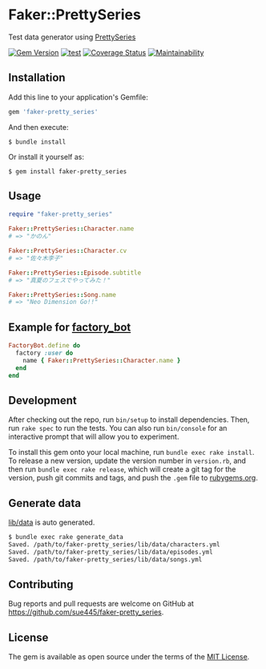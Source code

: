 # Faker::PrettySeries
Test data generator using [PrettySeries](https://en.wikipedia.org/wiki/Pretty_Rhythm)

[![Gem Version](https://badge.fury.io/rb/faker-pretty_series.svg)](https://badge.fury.io/rb/faker-pretty_series)
[![test](https://github.com/sue445/faker-pretty_series/workflows/test/badge.svg?branch=master)](https://github.com/sue445/faker-pretty_series/actions?query=workflow%3Atest)
[![Coverage Status](https://coveralls.io/repos/github/sue445/faker-pretty_series/badge.svg?branch=master)](https://coveralls.io/github/sue445/faker-pretty_series?branch=master)
[![Maintainability](https://api.codeclimate.com/v1/badges/1e61884ff835944a69d2/maintainability)](https://codeclimate.com/github/sue445/faker-pretty_series/maintainability)

## Installation

Add this line to your application's Gemfile:

```ruby
gem 'faker-pretty_series'
```

And then execute:

    $ bundle install

Or install it yourself as:

    $ gem install faker-pretty_series

## Usage

```ruby
require "faker-pretty_series"

Faker::PrettySeries::Character.name
# => "かのん"

Faker::PrettySeries::Character.cv
# => "佐々木李子"

Faker::PrettySeries::Episode.subtitle
# => "真夏のフェスでやってみた！"

Faker::PrettySeries::Song.name
# => "Neo Dimension Go!!"
```

## Example for [factory_bot](https://github.com/thoughtbot/factory_bot)
```ruby
FactoryBot.define do
  factory :user do
    name { Faker::PrettySeries::Character.name }
  end
end
```

## Development

After checking out the repo, run `bin/setup` to install dependencies. Then, run `rake spec` to run the tests. You can also run `bin/console` for an interactive prompt that will allow you to experiment.

To install this gem onto your local machine, run `bundle exec rake install`. To release a new version, update the version number in `version.rb`, and then run `bundle exec rake release`, which will create a git tag for the version, push git commits and tags, and push the `.gem` file to [rubygems.org](https://rubygems.org).

## Generate data
[lib/data](lib/data) is auto generated.

```bash
$ bundle exec rake generate_data
Saved. /path/to/faker-pretty_series/lib/data/characters.yml
Saved. /path/to/faker-pretty_series/lib/data/episodes.yml
Saved. /path/to/faker-pretty_series/lib/data/songs.yml
```

## Contributing

Bug reports and pull requests are welcome on GitHub at https://github.com/sue445/faker-pretty_series.


## License

The gem is available as open source under the terms of the [MIT License](https://opensource.org/licenses/MIT).
